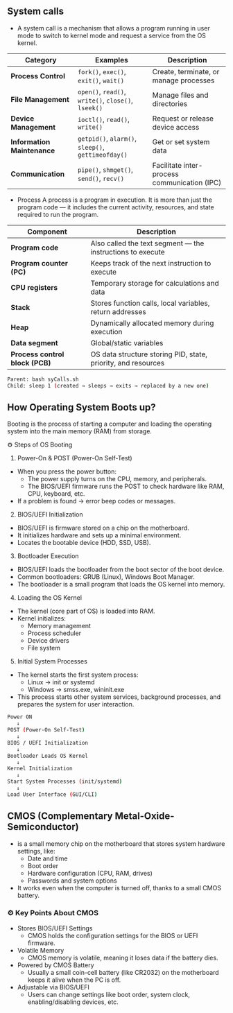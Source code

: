 
## System calls
- A system call is a mechanism that allows a program running in user mode to switch to kernel mode and request a service from the OS kernel.


| Category                    | Examples                                            | Description                                  |
| --------------------------- | --------------------------------------------------- | -------------------------------------------- |
| **Process Control**         | `fork()`, `exec()`, `exit()`, `wait()`              | Create, terminate, or manage processes       |
| **File Management**         | `open()`, `read()`, `write()`, `close()`, `lseek()` | Manage files and directories                 |
| **Device Management**       | `ioctl()`, `read()`, `write()`                      | Request or release device access             |
| **Information Maintenance** | `getpid()`, `alarm()`, `sleep()`, `gettimeofday()`  | Get or set system data                       |
| **Communication**           | `pipe()`, `shmget()`, `send()`, `recv()`            | Facilitate inter-process communication (IPC) |

- Process
A process is a program in execution.
It is more than just the program code — it includes the current activity, resources, and state required to run the program.

| Component                       | Description                                                   |
| ------------------------------- | ------------------------------------------------------------- |
| **Program code**                | Also called the text segment — the instructions to execute    |
| **Program counter (PC)**        | Keeps track of the next instruction to execute                |
| **CPU registers**               | Temporary storage for calculations and data                   |
| **Stack**                       | Stores function calls, local variables, return addresses      |
| **Heap**                        | Dynamically allocated memory during execution                 |
| **Data segment**                | Global/static variables                                       |
| **Process control block (PCB)** | OS data structure storing PID, state, priority, and resources |

```bash
Parent: bash syCalls.sh
Child: sleep 1 (created → sleeps → exits → replaced by a new one)
```

## How Operating System Boots up?
Booting is the process of starting a computer and loading the operating system into the main memory (RAM) from storage.

⚙️ Steps of OS Booting
1. Power-On & POST (Power-On Self-Test)
- When you press the power button:
    - The power supply turns on the CPU, memory, and peripherals.
    - The BIOS/UEFI firmware runs the POST to check hardware like RAM, CPU, keyboard, etc.
- If a problem is found → error beep codes or messages.

2. BIOS/UEFI Initialization
- BIOS/UEFI is firmware stored on a chip on the motherboard.
- It initializes hardware and sets up a minimal environment.
- Locates the bootable device (HDD, SSD, USB).

3. Bootloader Execution
- BIOS/UEFI loads the bootloader from the boot sector of the boot device.
- Common bootloaders: GRUB (Linux), Windows Boot Manager.
- The bootloader is a small program that loads the OS kernel into memory.

4. Loading the OS Kernel
- The kernel (core part of OS) is loaded into RAM.
- Kernel initializes:
    - Memory management
    - Process scheduler
    - Device drivers
    - File system

5. Initial System Processes
- The kernel starts the first system process:
    - Linux → init or systemd
    - Windows → smss.exe, wininit.exe
- This process starts other system services, background processes, and prepares the system for user interaction.  
```bash
Power ON
   ↓
POST (Power-On Self-Test)
   ↓
BIOS / UEFI Initialization
   ↓
Bootloader Loads OS Kernel
   ↓
Kernel Initialization
   ↓
Start System Processes (init/systemd)
   ↓
Load User Interface (GUI/CLI)
```
## CMOS (Complementary Metal-Oxide-Semiconductor) 
- is a small memory chip on the motherboard that stores system hardware settings, like:
    - Date and time
    - Boot order
    - Hardware configuration (CPU, RAM, drives)
    - Passwords and system options
- It works even when the computer is turned off, thanks to a small CMOS battery.

### ⚙️ Key Points About CMOS
- Stores BIOS/UEFI Settings
    - CMOS holds the configuration settings for the BIOS or UEFI firmware.
- Volatile Memory
    - CMOS memory is volatile, meaning it loses data if the battery dies.
- Powered by CMOS Battery
    - Usually a small coin-cell battery (like CR2032) on the motherboard keeps it alive when the PC is off.
- Adjustable via BIOS/UEFI
    - Users can change settings like boot order, system clock, enabling/disabling devices, etc.

